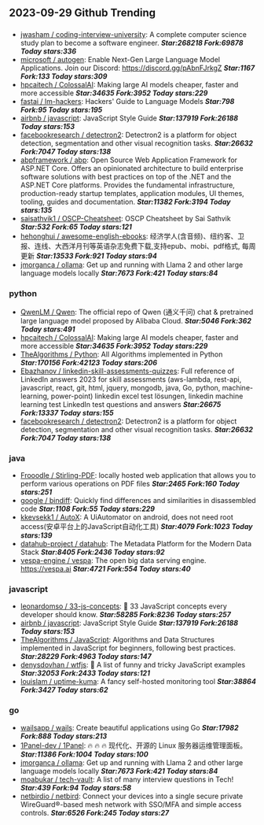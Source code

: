 ## 2023-09-29 Github Trending

### 
* [jwasham / coding-interview-university](https://github.com/jwasham/coding-interview-university): A complete computer science study plan to become a software engineer. ***Star:268218 Fork:69878 Today stars:336***
* [microsoft / autogen](https://github.com/microsoft/autogen): Enable Next-Gen Large Language Model Applications. Join our Discord: https://discord.gg/pAbnFJrkgZ ***Star:1167 Fork:133 Today stars:309***
* [hpcaitech / ColossalAI](https://github.com/hpcaitech/ColossalAI): Making large AI models cheaper, faster and more accessible ***Star:34635 Fork:3952 Today stars:229***
* [fastai / lm-hackers](https://github.com/fastai/lm-hackers): Hackers' Guide to Language Models ***Star:798 Fork:95 Today stars:195***
* [airbnb / javascript](https://github.com/airbnb/javascript): JavaScript Style Guide ***Star:137919 Fork:26188 Today stars:153***
* [facebookresearch / detectron2](https://github.com/facebookresearch/detectron2): Detectron2 is a platform for object detection, segmentation and other visual recognition tasks. ***Star:26632 Fork:7047 Today stars:138***
* [abpframework / abp](https://github.com/abpframework/abp): Open Source Web Application Framework for ASP.NET Core. Offers an opinionated architecture to build enterprise software solutions with best practices on top of the .NET and the ASP.NET Core platforms. Provides the fundamental infrastructure, production-ready startup templates, application modules, UI themes, tooling, guides and documentation. ***Star:11382 Fork:3194 Today stars:135***
* [saisathvik1 / OSCP-Cheatsheet](https://github.com/saisathvik1/OSCP-Cheatsheet): OSCP Cheatsheet by Sai Sathvik ***Star:532 Fork:65 Today stars:121***
* [hehonghui / awesome-english-ebooks](https://github.com/hehonghui/awesome-english-ebooks): 经济学人(含音频)、纽约客、卫报、连线、大西洋月刊等英语杂志免费下载,支持epub、mobi、pdf格式, 每周更新 ***Star:13533 Fork:921 Today stars:94***
* [jmorganca / ollama](https://github.com/jmorganca/ollama): Get up and running with Llama 2 and other large language models locally ***Star:7673 Fork:421 Today stars:84***

### python
* [QwenLM / Qwen](https://github.com/QwenLM/Qwen): The official repo of Qwen (通义千问) chat & pretrained large language model proposed by Alibaba Cloud. ***Star:5046 Fork:362 Today stars:491***
* [hpcaitech / ColossalAI](https://github.com/hpcaitech/ColossalAI): Making large AI models cheaper, faster and more accessible ***Star:34635 Fork:3952 Today stars:229***
* [TheAlgorithms / Python](https://github.com/TheAlgorithms/Python): All Algorithms implemented in Python ***Star:170156 Fork:42123 Today stars:206***
* [Ebazhanov / linkedin-skill-assessments-quizzes](https://github.com/Ebazhanov/linkedin-skill-assessments-quizzes): Full reference of LinkedIn answers 2023 for skill assessments (aws-lambda, rest-api, javascript, react, git, html, jquery, mongodb, java, Go, python, machine-learning, power-point) linkedin excel test lösungen, linkedin machine learning test LinkedIn test questions and answers ***Star:26675 Fork:13337 Today stars:155***
* [facebookresearch / detectron2](https://github.com/facebookresearch/detectron2): Detectron2 is a platform for object detection, segmentation and other visual recognition tasks. ***Star:26632 Fork:7047 Today stars:138***

### java
* [Frooodle / Stirling-PDF](https://github.com/Frooodle/Stirling-PDF): locally hosted web application that allows you to perform various operations on PDF files ***Star:2465 Fork:160 Today stars:251***
* [google / bindiff](https://github.com/google/bindiff): Quickly find differences and similarities in disassembled code ***Star:1108 Fork:55 Today stars:229***
* [kkevsekk1 / AutoX](https://github.com/kkevsekk1/AutoX): A UiAutomator on android, does not need root access(安卓平台上的JavaScript自动化工具) ***Star:4079 Fork:1023 Today stars:139***
* [datahub-project / datahub](https://github.com/datahub-project/datahub): The Metadata Platform for the Modern Data Stack ***Star:8405 Fork:2436 Today stars:92***
* [vespa-engine / vespa](https://github.com/vespa-engine/vespa): The open big data serving engine. https://vespa.ai ***Star:4721 Fork:554 Today stars:40***

### javascript
* [leonardomso / 33-js-concepts](https://github.com/leonardomso/33-js-concepts): 📜 33 JavaScript concepts every developer should know. ***Star:58285 Fork:8236 Today stars:257***
* [airbnb / javascript](https://github.com/airbnb/javascript): JavaScript Style Guide ***Star:137919 Fork:26188 Today stars:153***
* [TheAlgorithms / JavaScript](https://github.com/TheAlgorithms/JavaScript): Algorithms and Data Structures implemented in JavaScript for beginners, following best practices. ***Star:28229 Fork:4963 Today stars:147***
* [denysdovhan / wtfjs](https://github.com/denysdovhan/wtfjs): 🤪 A list of funny and tricky JavaScript examples ***Star:32053 Fork:2433 Today stars:121***
* [louislam / uptime-kuma](https://github.com/louislam/uptime-kuma): A fancy self-hosted monitoring tool ***Star:38864 Fork:3427 Today stars:62***

### go
* [wailsapp / wails](https://github.com/wailsapp/wails): Create beautiful applications using Go ***Star:17982 Fork:888 Today stars:213***
* [1Panel-dev / 1Panel](https://github.com/1Panel-dev/1Panel): 🔥 🔥 🔥 现代化、开源的 Linux 服务器运维管理面板。 ***Star:11386 Fork:1004 Today stars:100***
* [jmorganca / ollama](https://github.com/jmorganca/ollama): Get up and running with Llama 2 and other large language models locally ***Star:7673 Fork:421 Today stars:84***
* [moabukar / tech-vault](https://github.com/moabukar/tech-vault): A list of many interview questions in Tech! ***Star:439 Fork:94 Today stars:58***
* [netbirdio / netbird](https://github.com/netbirdio/netbird): Connect your devices into a single secure private WireGuard®-based mesh network with SSO/MFA and simple access controls. ***Star:6526 Fork:245 Today stars:27***
